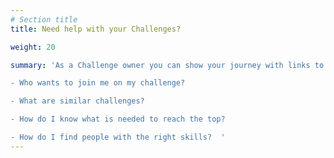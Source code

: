 ```yaml
---
# Section title
title: Need help with your Challenges?

weight: 20

summary: 'As a Challenge owner you can show your journey with links to other journeys. You can also find new community members to help.  

- Who wants to join me on my challenge?  

- What are similar challenges? 

- How do I know what is needed to reach the top? 

- How do I find people with the right skills?  '
---
```


